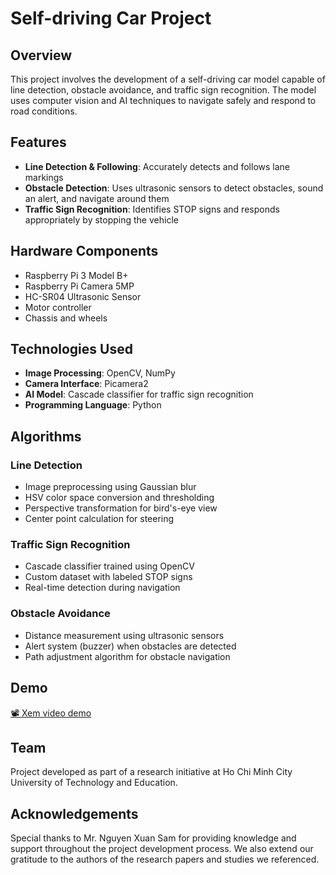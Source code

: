# Self-driving Car Project

## Overview
This project involves the development of a self-driving car model capable of line detection, obstacle avoidance, and traffic sign recognition. The model uses computer vision and AI techniques to navigate safely and respond to road conditions.

## Features
- **Line Detection & Following**: Accurately detects and follows lane markings
- **Obstacle Detection**: Uses ultrasonic sensors to detect obstacles, sound an alert, and navigate around them
- **Traffic Sign Recognition**: Identifies STOP signs and responds appropriately by stopping the vehicle

## Hardware Components
- Raspberry Pi 3 Model B+
- Raspberry Pi Camera 5MP
- HC-SR04 Ultrasonic Sensor
- Motor controller
- Chassis and wheels

## Technologies Used
- **Image Processing**: OpenCV, NumPy
- **Camera Interface**: Picamera2
- **AI Model**: Cascade classifier for traffic sign recognition
- **Programming Language**: Python

## Algorithms
### Line Detection
- Image preprocessing using Gaussian blur
- HSV color space conversion and thresholding
- Perspective transformation for bird's-eye view
- Center point calculation for steering

### Traffic Sign Recognition
- Cascade classifier trained using OpenCV
- Custom dataset with labeled STOP signs
- Real-time detection during navigation

### Obstacle Avoidance
- Distance measurement using ultrasonic sensors
- Alert system (buzzer) when obstacles are detected
- Path adjustment algorithm for obstacle navigation

## Demo
[📽️ Xem video demo](./Demo.mp4)


## Team
Project developed as part of a research initiative at Ho Chi Minh City University of Technology and Education.

## Acknowledgements
Special thanks to Mr. Nguyen Xuan Sam for providing knowledge and support throughout the project development process. We also extend our gratitude to the authors of the research papers and studies we referenced.
